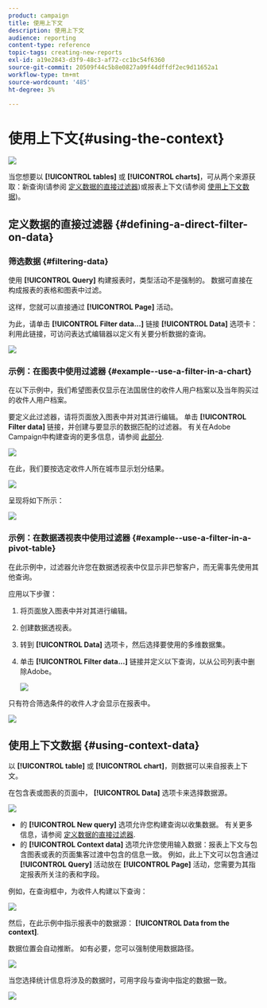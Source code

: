 ```yaml
---
product: campaign
title: 使用上下文
description: 使用上下文
audience: reporting
content-type: reference
topic-tags: creating-new-reports
exl-id: a19e2843-d3f9-48c3-af72-cc1bc54f6360
source-git-commit: 20509f44c5b8e0827a09f44dffdf2ec9d11652a1
workflow-type: tm+mt
source-wordcount: '485'
ht-degree: 3%

---
```


# 使用上下文{#using-the-context}

![](../../assets/common.svg)

当您想要以 **[!UICONTROL tables]** 或 **[!UICONTROL charts]**，可从两个来源获取：新查询(请参阅 [定义数据的直接过滤器](#defining-a-direct-filter-on-data))或报表上下文(请参阅 [使用上下文数据](#using-context-data))。

## 定义数据的直接过滤器 {#defining-a-direct-filter-on-data}

### 筛选数据 {#filtering-data}

使用 **[!UICONTROL Query]** 构建报表时，类型活动不是强制的。 数据可直接在构成报表的表格和图表中过滤。

这样，您就可以直接通过 **[!UICONTROL Page]** 活动。

为此，请单击 **[!UICONTROL Filter data...]** 链接 **[!UICONTROL Data]** 选项卡：利用此链接，可访问表达式编辑器以定义有关要分析数据的查询。

![](assets/reporting_filter_data_from_page.png)

### 示例：在图表中使用过滤器 {#example--use-a-filter-in-a-chart}

在以下示例中，我们希望图表仅显示在法国居住的收件人用户档案以及当年购买过的收件人用户档案。

要定义此过滤器，请将页面放入图表中并对其进行编辑。 单击 **[!UICONTROL Filter data]** 链接，并创建与要显示的数据匹配的过滤器。 有关在Adobe Campaign中构建查询的更多信息，请参阅 [此部分](../../platform/using/about-queries-in-campaign.md).

![](assets/s_ncs_advuser_report_wizard_029.png)

在此，我们要按选定收件人所在城市显示划分结果。

![](assets/reporting_graph_with_2vars.png)

呈现将如下所示：

![](assets/reporting_graph_with_2vars_preview.png)

### 示例：在数据透视表中使用过滤器 {#example--use-a-filter-in-a-pivot-table}

在此示例中，过滤器允许您在数据透视表中仅显示非巴黎客户，而无需事先使用其他查询。

应用以下步骤：

1. 将页面放入图表中并对其进行编辑。
1. 创建数据透视表。
1. 转到 **[!UICONTROL Data]** 选项卡，然后选择要使用的多维数据集。
1. 单击 **[!UICONTROL Filter data...]** 链接并定义以下查询，以从公司列表中删除Adobe。

   ![](assets/s_ncs_advuser_report_display_03.png)

只有符合筛选条件的收件人才会显示在报表中。

![](assets/s_ncs_advuser_report_display_04.png)

## 使用上下文数据 {#using-context-data}

以 **[!UICONTROL table]** 或 **[!UICONTROL chart]**，则数据可以来自报表上下文。

在包含表或图表的页面中， **[!UICONTROL Data]** 选项卡来选择数据源。

![](assets/s_ncs_advuser_report_datasource_3.png)

* 的 **[!UICONTROL New query]** 选项允许您构建查询以收集数据。 有关更多信息，请参阅 [定义数据的直接过滤器](#defining-a-direct-filter-on-data).
* 的 **[!UICONTROL Context data]** 选项允许您使用输入数据：报表上下文与包含图表或表的页面集客过渡中包含的信息一致。 例如，此上下文可以包含通过 **[!UICONTROL Query]** 活动放在 **[!UICONTROL Page]** 活动，您需要为其指定报表所关注的表和字段。

例如，在查询框中，为收件人构建以下查询：

![](assets/s_ncs_advuser_report_datasource_2.png)

然后，在此示例中指示报表中的数据源： **[!UICONTROL Data from the context]**.

数据位置会自动推断。 如有必要，您可以强制使用数据路径。

![](assets/s_ncs_advuser_report_datasource_4.png)

当您选择统计信息将涉及的数据时，可用字段与查询中指定的数据一致。

![](assets/s_ncs_advuser_report_datasource_1.png)
